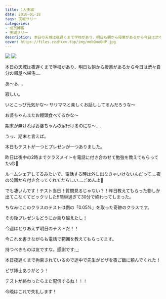 ```yaml
---
title: 1人天城
date: 2018-01-18
tags: 天城サリー
categories: 
- 成员博客
- 天城サリー
description: 本日の天城は夜遅くまで学校があり、明日も朝から授業があるから今日は渋々自分の部屋へ帰宅....あ〜ぁ....寂しい。いとこっぴ元気かな〜 サリママと楽しくお話ししてるんだろうな〜お婆ちゃんまたお饅頭食べてる...
cover: https://files.zzzhxxx.top/img/mobQno0HP.jpg 
---
```

![](https://files.zzzhxxx.top/img/mobQno0HP.jpg)
![](https://files.zzzhxxx.top/img/mob4HJtV8.jpg)

本日の天城は夜遅くまで学校があり、明日も朝から授業があるから今日は渋々自分の部屋へ帰宅....

あ〜ぁ....



寂しい。

いとこっぴ元気かな〜 サリママと楽しくお話ししてるんだろうな〜

お婆ちゃんまたお饅頭食べてるかな〜

期末が無ければお婆ちゃんの家行けるのにな〜....

うっ、期末と言えば。

本日もテストが一つとプレゼンが一つありました。

昨日は夜中の2時までクラスメイトを電話に付き合わせて勉強を教えてもらってた📞😠🤔

ルームシェアしてるみたいで、電話する時は外に出なきゃいけないんだって....夜の公園から付き合ってくれてたらしい....ごめんよ🙏

でも凄いんです！テスト当日！質問見るじゃない？！昨日教えてもらった物しか出てこなくてビックリした‼️簡単過ぎて30分で終わってしまった。

ちなみにこのクラスのテストは例の「0.05%」を取った奇跡のクラスです。

その後プレゼンもどうにか乗り越えたし！

今週はとりあえず明日のテストだ！！

今これを書きながらも電話で範囲を教えてもらってます。

持つべきものは友ですな。感謝です;_;



本日夜遅くまで拘束されているので途中で先生がピザを夜ご飯に頼んでくれた！

ピザ博士ありがとう！

テストが終わったらまた配信するね！！！

今晩はこれで失礼します！












